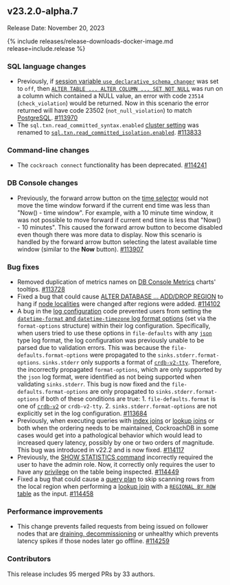 ## v23.2.0-alpha.7

Release Date: November 20, 2023

{% include releases/release-downloads-docker-image.md release=include.release %}

<h3 id="v23-2-0-alpha-7-sql-language-changes">SQL language changes</h3>

- Previously, if [session variable `use_declarative_schema_changer`](../v23.2/session-variables.html#use_declarative_schema_changer) was set to `off`, then [`ALTER TABLE ... ALTER COLUMN ... SET NOT NULL`](../v23.2/alter-table.html#alter-column) was run on a column which contained a NULL value, an error with code `23514` (`check_violation`) would be returned. Now in this scenario the error returned will have code 23502 (`not_null_violation`) to match [PostgreSQL](https://www.postgresql.org/docs/8.4/errcodes-appendix.html). [#113970][#113970]
- The `sql.txn.read_committed_syntax.enabled` [cluster setting](../v23.2/cluster-settings.html) was renamed to [`sql.txn.read_committed_isolation.enabled`](../v23.2/cluster-settings.html#setting-sql-txn-read-committed-isolation-enabled). [#113833][#113833]

<h3 id="v23-2-0-alpha-7-command-line-changes">Command-line changes</h3>

- The `cockroach connect` functionality has been deprecated. [#114241][#114241]

<h3 id="v23-2-0-alpha-7-db-console-changes">DB Console changes</h3>

- Previously, the forward arrow button on the [time selector](../v23.2/ui-statements-page.html#time-interval) would not move the time window forward if the current end time was less than "Now() - time window". For example, with a 10 minute time window, it was not possible to move forward if current end time is less that "Now() - 10 minutes". This caused the forward arrow button to become disabled even though there was more data to display. Now this scenario is handled by the forward arrow button selecting the latest available time window (similar to the **Now** button). [#113907][#113907]

<h3 id="v23-2-0-alpha-7-bug-fixes">Bug fixes</h3>

- Removed duplication of metrics names on [DB Console Metrics](../v23.2/ui-overview.html#metrics) charts' tooltips. [#113728][#113728]
- Fixed a bug that could cause [ALTER DATABASE ... ADD/DROP REGION](../v23.2/alter-database.html#add-region) to hang if [node localities](../v23.2/cockroach-start.html#locality) were changed after regions were added. [#114102][#114102]
- A bug in the [log configuration](../v23.2/configure-logs.html) code prevented users from setting the [`datetime-format` and `datetime-timezone` log format options](../v23.2/configure-logs.html#datetime-field-for-json-format) (set via the `format-options` structure) within their log configuration. Specifically, when users tried to use these options in `file-defaults` with any [`json`](../v23.2/log-formats.html#format-json) type log format, the log configuration was previously unable to be parsed due to validation errors. This was because the `file-defaults.format-options` were propagated to the `sinks.stderr.format-options`. `sinks.stderr` only supports a format of [`crdb-v2-tty`](../v23.2/log-formats.html#format-crdb-v2-tty). Therefore, the incorrectly propagated `format-options`, which are only supported by the `json` log format, were identified as not being supported when validating `sinks.stderr`. This bug is now fixed and the `file-defaults.format-options` are only propagated to `sinks.stderr.format-options` if both of these conditions are true: 1. `file-defaults.format` is one of [`crdb-v2`](../v23.2/log-formats.html#format-crdb-v2) or `crdb-v2-tty`. 2. `sinks.stderr.format-options` are not explicitly set in the log configuration. [#113684][#113684]
- Previously, when executing queries with [index joins](../v23.2/indexes.html#storing-columns) or [lookup joins](../v23.2/joins.html#lookup-joins) or both when the ordering needs to be maintained, CockroachDB in some cases would get into a pathological behavior which would lead to increased query latency, possibly by one or two orders of magnitude. This bug was introduced in v22.2 and is now fixed. [#114117][#114117]
- Previously, the [SHOW STATISTICS command](../v23.2/show-statistics.html) incorrectly required the user to have the admin role. Now, it correctly only requires the user to have any [privilege](../v23.2/security-reference/authorization.html#privileges) on the table being inspected. [#114449][#114449]
- Fixed a bug that could cause a [query plan](../v23.2/cost-based-optimizer.html) to skip scanning rows from the local region when performing a [lookup join](../v23.2/joins.html#lookup-joins) with a [`REGIONAL BY ROW` table](../v23.2/regional-tables.html#regional-by-row-tables) as the input. [#114458][#114458]

<h3 id="v23-2-0-alpha-7-performance-improvements">Performance improvements</h3>

- This change prevents failed requests from being issued on follower nodes that are [draining, decommissioning](../v23.2/node-shutdown.html) or unhealthy which prevents latency spikes if those nodes later go offline. [#114259][#114259]

<div class="release-note-contributors" markdown="1">

<h3 id="v23-2-0-alpha-7-contributors">Contributors</h3>

This release includes 95 merged PRs by 33 authors.

</div>

[#113684]: https://github.com/cockroachdb/cockroach/pull/113684
[#113728]: https://github.com/cockroachdb/cockroach/pull/113728
[#113833]: https://github.com/cockroachdb/cockroach/pull/113833
[#113850]: https://github.com/cockroachdb/cockroach/pull/113850
[#113876]: https://github.com/cockroachdb/cockroach/pull/113876
[#113880]: https://github.com/cockroachdb/cockroach/pull/113880
[#113907]: https://github.com/cockroachdb/cockroach/pull/113907
[#113970]: https://github.com/cockroachdb/cockroach/pull/113970
[#114102]: https://github.com/cockroachdb/cockroach/pull/114102
[#114117]: https://github.com/cockroachdb/cockroach/pull/114117
[#114241]: https://github.com/cockroachdb/cockroach/pull/114241
[#114259]: https://github.com/cockroachdb/cockroach/pull/114259
[#114449]: https://github.com/cockroachdb/cockroach/pull/114449
[#114458]: https://github.com/cockroachdb/cockroach/pull/114458
[1c1ed20ea]: https://github.com/cockroachdb/cockroach/commit/1c1ed20ea
[f3e3583fb]: https://github.com/cockroachdb/cockroach/commit/f3e3583fb

